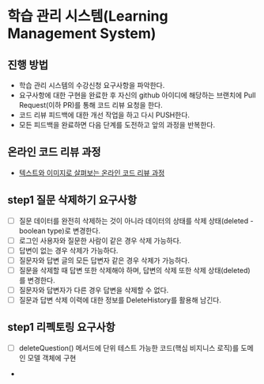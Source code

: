 # 학습 관리 시스템(Learning Management System)
## 진행 방법
* 학습 관리 시스템의 수강신청 요구사항을 파악한다.
* 요구사항에 대한 구현을 완료한 후 자신의 github 아이디에 해당하는 브랜치에 Pull Request(이하 PR)를 통해 코드 리뷰 요청을 한다.
* 코드 리뷰 피드백에 대한 개선 작업을 하고 다시 PUSH한다.
* 모든 피드백을 완료하면 다음 단계를 도전하고 앞의 과정을 반복한다.

## 온라인 코드 리뷰 과정
* [텍스트와 이미지로 살펴보는 온라인 코드 리뷰 과정](https://github.com/next-step/nextstep-docs/tree/master/codereview)

## step1 질문 삭제하기 요구사항
* [ ] 질문 데이터를 완전히 삭제하는 것이 아니라 데이터의 상태를 삭제 상태(deleted - boolean type)로 변경한다.
* [ ] 로그인 사용자와 질문한 사람이 같은 경우 삭제 가능하다.
* [ ] 답변이 없는 경우 삭제가 가능하다.
* [ ] 질문자와 답변 글의 모든 답변자 같은 경우 삭제가 가능하다.
* [ ] 질문을 삭제할 때 답변 또한 삭제해야 하며, 답변의 삭제 또한 삭제 상태(deleted)를 변경한다.
* [ ] 질문자와 답변자가 다른 경우 답변을 삭제할 수 없다.
* [ ] 질문과 답변 삭제 이력에 대한 정보를 DeleteHistory를 활용해 남긴다.
## step1 리펙토링 요구사항
* [ ] deleteQuestion() 메서드에 단위 테스트 가능한 코드(핵심 비지니스 로직)를 도메인 모델 객체에 구현
* 
